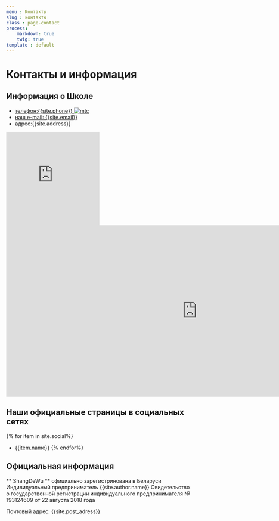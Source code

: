 ```yaml
---
menu : Контакты
slug : контакты
class : page-contact
process:
    markdown: true
    twig: true
template : default
---
```

# Контакты и информация

## Информация о Школе
<div markdown="1" class="contact fa-ul">

* [<span class="fa-li"><i class="fas fa-phone"></i></span>телефон:{{site.phone}}<span class="phone-icon icon-mtc">
![mtc](/images/mtc.png)</span><span class="phone-icon icon-viber fab fa-viber"></span>][phone]
*  [<span class="fa-li"><i class="far fa-envelope"></i></span>наш e-mail: {{site.email}}][mail]
* <span class="fa-li"><i class="far fa-map"></i></span> адрес:{{site.address}}

 [phone]: tel:{{site.phone}}
 [mail]: mailto:{{site.email}}
  <div class="map">
  <div class="hidden-lg">
  <iframe src="https://www.google.com/maps/embed?pb=!1m18!1m12!1m3!1d4699.562405358196!2d27.576029577464666!3d53.91786382923635!2m3!1f0!2f0!3f0!3m2!1i1024!2i768!4f13.1!3m3!1m2!1s0x46dbcf62804a07dd%3A0x650382f3fa21014c!2zU2hhbmdEZVd1INCo0LrQvtC70YMg0LHQvtC10LLRi9GFINC40YHQutGD0YHRgdGC0LIg0Lgg0YLRgNCw0LTQuNGG0LjQvtC90L3QvtC5INC60LjRgtCw0LnRgdC60L7QuSDQs9C40LzQvdCw0YHRgtC40LrQuA!5e0!3m2!1ses!2sby!4v1536826987024" width="250" height="250" frameborder="0" style="border:0" allowfullscreen></iframe>
  </div>
  <div class="hidden-xs hidden-sm hidden-md visible-lg-block">
  <iframe src="https://www.google.com/maps/embed?pb=!1m18!1m12!1m3!1d2349.8878805237296!2d27.57401255094617!3d53.91596823949517!2m3!1f0!2f0!3f0!3m2!1i1024!2i768!4f13.1!3m3!1m2!1s0x46dbcf62804a07dd%3A0x650382f3fa21014c!2zU2hhbmdEZVd1INCo0LrQvtC70YMg0LHQvtC10LLRi9GFINC40YHQutGD0YHRgdGC0LIg0Lgg0YLRgNCw0LTQuNGG0LjQvtC90L3QvtC5INC60LjRgtCw0LnRgdC60L7QuSDQs9C40LzQvdCw0YHRgtC40LrQuA!5e0!3m2!1ses!2sby!4v1536826431843" width="1024" height="460" frameborder="0" style="border:0" allowfullscreen></iframe>
  </div>
  </div>
  </div>

## Наши официальные страницы в социальных сетях
{% for item in site.social%}
* {{item.name}}
{% endfor%}

## Официальная информация
** ShangDeWu ** официально зарегистринована в Беларуси
Индивидуальный предприниматель {{site.author.name}}
Свидетельство о государственной регистрации индивидуального предпринимателя № 193124609 от  22 августа 2018 года

Почтовый адрес: {{site.post_adress}}
